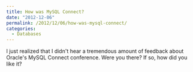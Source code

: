 ```yaml
---
title: How was MySQL Connect?
date: "2012-12-06"
permalink: /2012/12/06/how-was-mysql-connect/
categories:
  - Databases
---
```

I just realized that I didn't hear a tremendous amount of feedback about Oracle's MySQL Connect conference. Were you there? If so, how did you like it?
